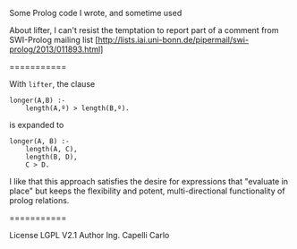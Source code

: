 Some Prolog code I wrote, and sometime used

About lifter, I can't resist the temptation to report part of a comment
from SWI-Prolog mailing list [http://lists.iai.uni-bonn.de/pipermail/swi-prolog/2013/011893.html]

===========

With `lifter`, the clause

    longer(A,B) :-
        length(A,º) > length(B,º).

is expanded to

    longer(A, B) :-
        length(A, C),
        length(B, D),
        C > D.

I like that this approach satisfies the desire for expressions that
"evaluate in place" but keeps the flexibility and potent, multi-directional
functionality of prolog relations.

===========

License LGPL V2.1
Author Ing. Capelli Carlo

